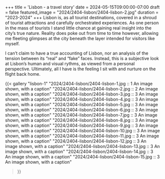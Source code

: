 +++
title = 'Lisbon - a travel story'
date = 2024-05-15T09:00:00-07:00
draft = false
featured_image = "2024/2404-lisbon/2404-lisbon-2.jpg"
duration = "2023-2024"
+++
Lisbon is, as all tourist destinations, covered in a shroud of tourist attractions and carefully orchestrated experiences. As one person in the mass of tourists I stand little chance at gaining real insight into the city’s true nature. Reality does poke out from time to time however, allowing me fleeting glimpses at the city beneath the layer intended for visitors like myself.

I can’t claim to have a true accounting of Lisbon, nor an analysis of the tension between its “real” and “fake” faces. Instead, this is a subjective look at Lisbon’s human and visual rythms, as viewed from a personal perspective.
Ultimately, all I have is the feeling I sit with and nurture on the flight back home.

{{< gallery "lisbon-1"
"2024/2404-lisbon/2404-lisbon-1.jpg :: 1 An image shown, with a caption"
"2024/2404-lisbon/2404-lisbon-2.jpg :: 2 An image shown, with a caption" 
"2024/2404-lisbon/2404-lisbon-3.jpg :: 3 An image shown, with a caption"
"2024/2404-lisbon/2404-lisbon-4.jpg :: 3 An image shown, with a caption"
"2024/2404-lisbon/2404-lisbon-5.jpg :: 3 An image shown, with a caption"
"2024/2404-lisbon/2404-lisbon-6.jpg :: 3 An image shown, with a caption"
"2024/2404-lisbon/2404-lisbon-7.jpg :: 3 An image shown, with a caption"
"2024/2404-lisbon/2404-lisbon-8.jpg :: 3 An image shown, with a caption"
"2024/2404-lisbon/2404-lisbon-9.jpg :: 3 An image shown, with a caption"
"2024/2404-lisbon/2404-lisbon-10.jpg :: 3 An image shown, with a caption"
"2024/2404-lisbon/2404-lisbon-11.jpg :: 3 An image shown, with a caption"
"2024/2404-lisbon/2404-lisbon-12.jpg :: 3 An image shown, with a caption"
"2024/2404-lisbon/2404-lisbon-13.jpg :: 3 An image shown, with a caption"
"2024/2404-lisbon/2404-lisbon-14.jpg :: 3 An image shown, with a caption"
"2024/2404-lisbon/2404-lisbon-15.jpg :: 3 An image shown, with a caption"
>}}